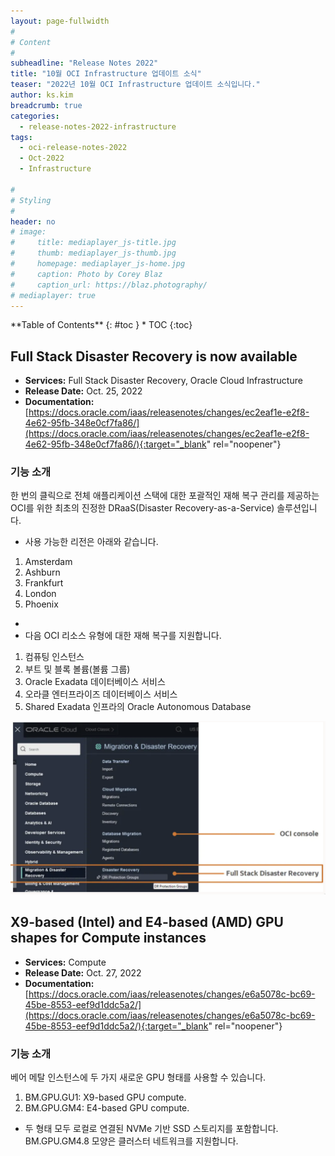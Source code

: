 ```yaml
---
layout: page-fullwidth
#
# Content
#
subheadline: "Release Notes 2022"
title: "10월 OCI Infrastructure 업데이트 소식"
teaser: "2022년 10월 OCI Infrastructure 업데이트 소식입니다."
author: ks.kim
breadcrumb: true
categories:
  - release-notes-2022-infrastructure
tags:
  - oci-release-notes-2022
  - Oct-2022
  - Infrastructure

#
# Styling
#
header: no
# image:
#     title: mediaplayer_js-title.jpg
#     thumb: mediaplayer_js-thumb.jpg
#     homepage: mediaplayer_js-home.jpg
#     caption: Photo by Corey Blaz
#     caption_url: https://blaz.photography/
# mediaplayer: true
---
```


<div class="panel radius" markdown="1">
**Table of Contents**
{: #toc }
*  TOC
{:toc}
</div>

## Full Stack Disaster Recovery is now available
* **Services:** Full Stack Disaster Recovery, Oracle Cloud Infrastructure
* **Release Date:** Oct. 25, 2022
* **Documentation:** [https://docs.oracle.com/iaas/releasenotes/changes/ec2eaf1e-e2f8-4e62-95fb-348e0cf7fa86/](https://docs.oracle.com/iaas/releasenotes/changes/ec2eaf1e-e2f8-4e62-95fb-348e0cf7fa86/){:target="_blank" rel="noopener"}

### 기능 소개
한 번의 클릭으로 전체 애플리케이션 스택에 대한 포괄적인 재해 복구 관리를 제공하는 OCI를 위한 최초의 진정한 DRaaS(Disaster Recovery-as-a-Service) 솔루션입니다.
- 사용 가능한 리전은 아래와 같습니다. 
1. Amsterdam
2. Ashburn
3. Frankfurt
4. London
5. Phoenix

-
- 다음 OCI 리소스 유형에 대한 재해 복구를 지원합니다.
1. 컴퓨팅 인스턴스
2. 부트 및 블록 볼륨(볼륨 그룹)
3. Oracle Exadata 데이터베이스 서비스 
4. 오라클 엔터프라이즈 데이터베이스 서비스 
5. Shared Exadata 인프라의 Oracle Autonomous Database



![](/assets/img/infrastructure/2022/10/SCR-20221124-evi.png)

## X9-based (Intel) and E4-based (AMD) GPU shapes for Compute instances
* **Services:** Compute
* **Release Date:** Oct. 27, 2022
* **Documentation:** [https://docs.oracle.com/iaas/releasenotes/changes/e6a5078c-bc69-45be-8553-eef9d1ddc5a2/](https://docs.oracle.com/iaas/releasenotes/changes/e6a5078c-bc69-45be-8553-eef9d1ddc5a2/){:target="_blank" rel="noopener"}

### 기능 소개
베어 메탈 인스턴스에 두 가지 새로운 GPU 형태를 사용할 수 있습니다.
1. BM.GPU.GU1: X9-based GPU compute.
2. BM.GPU.GM4: E4-based GPU compute.
- 두 형태 모두 로컬로 연결된 NVMe 기반 SSD 스토리지를 포함합니다.  BM.GPU.GM4.8 모양은 클러스터 네트워크를 지원합니다.

